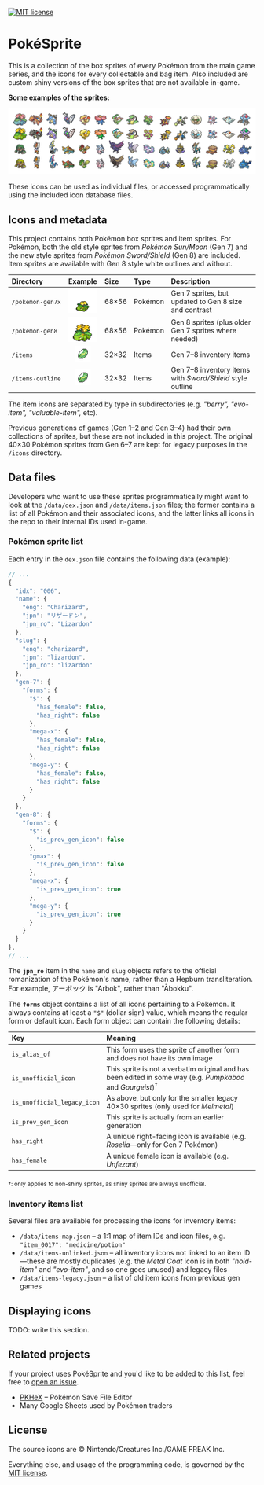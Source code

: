 [![MIT license](https://img.shields.io/badge/license-MIT-brightgreen.svg)](https://opensource.org/licenses/MIT)

# PokéSprite

This is a collection of the box sprites of every Pokémon from the main game series, and the icons for every collectable and bag item. Also included are custom shiny versions of the box sprites that are not available in-game.

**Some examples of the sprites:**

![Pokésprite Gen 8 examples banner](resources/images/banner_gen8_2x.png)

These icons can be used as individual files, or accessed programmatically using the included icon database files.

## Icons and metadata

This project contains both Pokémon box sprites and item sprites. For Pokémon, both the old style sprites from *Pokémon Sun/Moon* (Gen 7) and the new style sprites from *Pokémon Sword/Shield* (Gen 8) are included. Item sprites are available with Gen 8 style white outlines and without.

| Directory | Example | Size | Type | Description |
|:----------|:-------:|:----------|:-----|:------------|
| `/pokemon‑gen7x` | ![/pokemon-gen7x/ example](pokemon-gen7x/shiny/venusaur.png) | 68×56 | Pokémon | Gen 7 sprites, but updated to Gen 8 size and contrast |
| `/pokemon‑gen8` | ![/pokemon-gen8/ example](pokemon-gen8/shiny/venusaur.png) | 68×56 | Pokémon | Gen 8 sprites (plus older Gen 7 sprites where needed) |
| `/items` | ![/items/ example](items/evo-item/thunder-stone.png) | 32×32 | Items | Gen 7–8 inventory items |
| `/items‑outline` | ![/items-outline/ example](items-outline/evo-item/thunder-stone.png) | 32×32 | Items | Gen 7–8 inventory items with *Sword/Shield* style outline |

The item icons are separated by type in subdirectories (e.g. *"berry", "evo-item", "valuable-item",* etc).

Previous generations of games (Gen 1–2 and Gen 3–4) had their own collections of sprites, but these are not included in this project. The original 40×30 Pokémon sprites from Gen 6–7 are kept for legacy purposes in the `/icons` directory.

## Data files

Developers who want to use these sprites programmatically might want to look at the `/data/dex.json` and `/data/items.json` files; the former contains a list of all Pokémon and their associated icons, and the latter links all icons in the repo to their internal IDs used in-game.

### Pokémon sprite list

Each entry in the `dex.json` file contains the following data (example):

```js
// ...
{
  "idx": "006",
  "name": {
    "eng": "Charizard",
    "jpn": "リザードン",
    "jpn_ro": "Lizardon"
  },
  "slug": {
    "eng": "charizard",
    "jpn": "lizardon",
    "jpn_ro": "lizardon"
  },
  "gen-7": {
    "forms": {
      "$": {
        "has_female": false,
        "has_right": false
      },
      "mega-x": {
        "has_female": false,
        "has_right": false
      },
      "mega-y": {
        "has_female": false,
        "has_right": false
      }
    }
  },
  "gen-8": {
    "forms": {
      "$": {
        "is_prev_gen_icon": false
      },
      "gmax": {
        "is_prev_gen_icon": false
      },
      "mega-x": {
        "is_prev_gen_icon": true
      },
      "mega-y": {
        "is_prev_gen_icon": true
      }
    }
  }
},
// ...
```

The **`jpn_ro`** item in the `name` and `slug` objects refers to the official romanization of the Pokémon's name, rather than a Hepburn transliteration. For example, アーボック is "Arbok", rather than "Ābokku".

The **`forms`** object contains a list of all icons pertaining to a Pokémon. It always contains at least a `"$"` (dollar sign) value, which means the regular form or default icon. Each form object can contain the following details:

| Key | Meaning |
|:----|:--------|
| `is_alias_of` | This form uses the sprite of another form and does not have its own image |
| `is_unofficial_icon` | This sprite is not a verbatim original and has been edited in some way (e.g. *Pumpkaboo* and *Gourgeist*)<sup>†</sup> |
| `is_unofficial_legacy_icon` | As above, but only for the smaller legacy 40×30 sprites (only used for *Melmetal*) |
| `is_prev_gen_icon` | This sprite is actually from an earlier generation |
| `has_right` | A unique right-facing icon is available (e.g. *Roselia*—only for Gen 7 Pokémon) |
| `has_female` | A unique female icon is available (e.g. *Unfezant*) |

<sub>†: only applies to non-shiny sprites, as shiny sprites are always unofficial.</sub>

### Inventory items list

Several files are available for processing the icons for inventory items:

* `/data/items-map.json` – a 1:1 map of item IDs and icon files, e.g. `"item_0017": "medicine/potion"`
* `/data/items-unlinked.json` – all inventory icons not linked to an item ID—these are mostly duplicates (e.g. the *Metal Coat* icon is in both *"hold-item"* and *"evo-item"*, and so one goes unused) and legacy files
* `/data/items-legacy.json` – a list of old item icons from previous gen games

## Displaying icons

TODO: write this section.

## Related projects

If your project uses PokéSprite and you'd like to be added to this list, feel free to [open an issue](https://github.com/msikma/pokesprite/issues).

* [PKHeX](https://github.com/kwsch/PKHeX) – Pokémon Save File Editor
* Many Google Sheets used by Pokémon traders

## License

The source icons are © Nintendo/Creatures Inc./GAME FREAK Inc.

Everything else, and usage of the programming code, is governed by the [MIT license](http://opensource.org/licenses/MIT).
